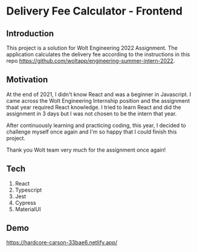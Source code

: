 # Delivery Fee Calculator - Frontend

## Introduction
This project is a solution for Wolt Engineering 2022 Assignment. The application calculates the delivery fee according to the instructions in this repo https://github.com/woltapp/engineering-summer-intern-2022. 

## Motivation
At the end of 2021, I didn't know React and was a beginner in Javascript. I came across the Wolt Engineering Internship position and the assignment thaat year required React knowledge. I tried to learn React and did the assignment in 3 days but I was not chosen to be the intern that year. 

After continuously learning and practicing coding, this year, I decided to challenge myself once again and I'm so happy that I could finish this project. 

Thank you Wolt team very much for the assignment once again!

## Tech
1. React
2. Typescript
3. Jest
4. Cypress
5. MaterialUI

## Demo
https://hardcore-carson-33bae6.netlify.app/